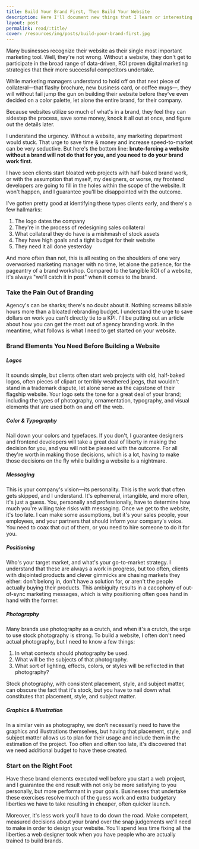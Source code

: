 ```yaml
---
title: Build Your Brand First, Then Build Your Website
description: Here I'll document new things that I learn or interesting things I find concerning web &amp; digital design, development, best practices, etc.
layout: post
permalink: read/:title/
cover: /resources/img/posts/build-your-brand-first.jpg
---
```


Many businesses recognize their website as their single most important marketing tool. Well, they're not wrong. Without a
website, they don't get to participate in the broad range of data-driven, ROI proven digital marketing strategies that
their more successful competitors undertake.

<!--more-->

While marketing managers understand to hold off on that next piece of collateral&mdash;that flashy brochure, new business card, or
coffee mugs&mdash;, they will without fail jump the gun on building their website before they've even decided on a color
palette, let alone the entire brand, for their company.

Because websites utilize so much of what's in a brand, they feel they can sidestep the process, save some
money, knock it all out at once, and figure out the details later.

I understand the urgency. Without a website, any marketing department would stuck. That urge to save time & money and increase
speed-to-market can be very seductive. But here's the bottom line: **brute-forcing a website without a brand will not do that
for you, and you need to do your brand work first.**

I have seen clients start bloated web projects with half-baked brand work, or with the assumption that myself, my designers,
or worse, my frontend developers are going to fill in the holes within the scope of the website. It won't happen, and I
guarantee you'll be disappointed with the outcome.

I've gotten pretty good at identifying these types clients early, and there's a few hallmarks:

1. The logo dates the company
2. They're in the process of redesigning sales collateral
3. What collateral they do have is a mishmash of stock assets
4. They have high goals and a tight budget for their website
5. They need it all done yesterday

And more often than not, this is all resting on the shoulders of one very overworked marketing manager with no time, let alone
the patience, for the pageantry of a brand workshop. Compared to the tangible ROI of a website, it's always "we'll catch it in post"
when it comes to the brand.

### Take the Pain Out of Branding

Agency's can be sharks; there's no doubt about it. Nothing screams billable hours more than a bloated rebranding budget. I
understand the urge to save dollars on work you can't directly tie to a KPI. I'll be putting out an article about how you can
get the most out of agency branding work. In the meantime, what follows is what I need to get started on your website.

### Brand Elements You Need Before Building a Website

##### Logos

It sounds simple, but clients often start web projects with old, half-baked logos, often pieces of clipart or terribly
weathered jpegs, that wouldn't stand in a trademark dispute, let alone serve as the capstone of their flagship website. Your logo sets the tone for a great deal of your brand; including the types of photography, ornamentation, typography, and visual elements that
are used both on and off the web.


##### Color & Typography

Nail down your colors and typefaces. If you don't, I guarantee designers and frontend developers will take a great deal of liberty
in making the decision for you, and you will not be pleased with the outcome. For all they're worth in making those
decisions, which is a lot, having to make those decisions on the fly while building a website is a nightmare.

##### Messaging

This is your company's vision&mdash;its personality. This is the work that often gets skipped, and I understand. It's
ephemeral, intangible, and more often, it's just a guess. You, personally and professionally, have to determine how
much you're willing take risks with messaging. Once we get to the website, it's too late. I can make some
assumptions, but it's your sales people, your employees, and your partners that should inform your company's voice. You
need to coax that out of them, or you need to hire someone to do it for you.

##### Positioning

Who's your target market, and what's your go-to-market strategy. I understand that these are always a work in progress,
but too often, clients with disjointed products and clever gimmicks are chasing markets they either: don't belong in,
don't have a solution for, or aren't the people actually buying their products. This ambiguity results in a cacophony of
out-of-sync marketing messages, which is why positioning often goes hand in hand with the former.

##### Photography

Many brands use photography as a crutch, and when it's a crutch, the urge to use stock photography is strong. To build a
website, I often don't need actual photography, but I need to know a few things:

1. In what contexts should photography be used.
2. What will be the subjects of that photography.
3. What sort of lighting, effects, colors, or styles will be reflected in that photography?

Stock photography, with consistent placement, style, and subject matter, can obscure the fact that it's
stock, but you have to nail down what constitutes that placement, style, and subject matter.

##### Graphics & Illustration

In a similar vein as photography, we don't necessarily need to have the graphics and illustrations themselves, but having that
placement, style, and subject matter allows us to plan for their usage and include them in the estimation of the project. Too
often and often too late, it's discovered that we need additional budget to have these created.

### Start on the Right Foot

Have these brand elements executed well before you start a web project, and I guarantee the end result with not only be
more satisfying to you personally, but more performant in your goals. Businesses that undertake these exercises resolve
much of the guess work and extra budgetary liberties we have to take resulting in cheaper, often quicker launch.

Moreover, it's less work you'll have to do down the road. Make competent, measured decisions about your brand over the
snap judgements we'll need to make in order to design your website. You'll spend less time fixing all the liberties a
web designer took when you have people who are actually trained to build brands.
